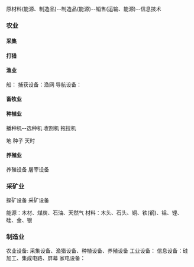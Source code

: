 ## 
原材料(能源、制造品)--制造品(能源)--销售(运输、能源)--信息技术

### 农业
#### 采集
#### 打猎
#### 渔业
船：
捕获设备：渔网
导航设备：

#### 畜牧业

#### 种植业
播种机--选种机
收割机
拖拉机

地
种子
天时

#### 养殖业
养殖设备
屠宰设备

### 采矿业 
探矿设备
采矿设备

能源：木材、煤炭、石油、天然气
材料：木头、石头、铜、铁(钢)、铝、锂、硅、金、银

### 制造业
农业设备: 采集设备、渔猎设备、种植设备、养殖设备
工业设备：
信息设备：硅加工、集成电路、屏幕
家电设备：

